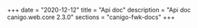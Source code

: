 +++
date        = "2020-12-12"
title       = "Api doc"
description = "Api doc canigo.web.core 2.3.0"
sections    = "canigo-fwk-docs"
+++